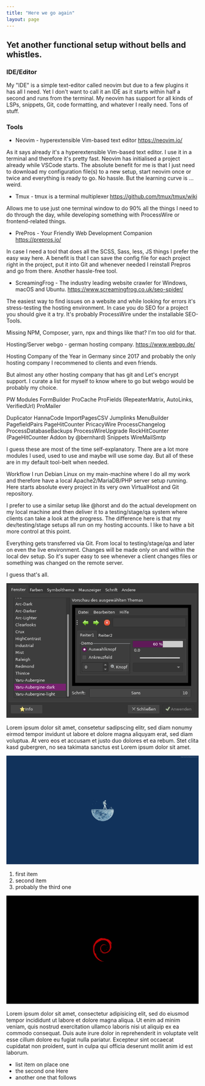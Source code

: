 ```yaml
--- 
title: "Here we go again"
layout: page
--- 
```


## Yet another functional setup without bells and whistles.

### IDE/Editor

My "IDE" is a simple text-editor called neovim but due to a few plugins it has all I need. Yet I don't want to call it an IDE as it starts within half a second and runs from the terminal. My neovim has support for all kinds of LSPs, snippets, Git, code formatting, and whatever I really need. Tons of stuff.


### Tools

- Neovim - hyperextensible Vim-based text editor
https://neovim.io/

As it says already it's a hyperextensible Vim-based text editor. I use it in a terminal and therefore it's pretty fast. Neovim has initialised a project already while VSCode starts. The absolute benefit for me is that I just need to download my configuration file(s) to a new setup, start neovim once or twice and everything is ready to go. No hassle. But the learning curve is ... weird.

- Tmux - tmux is a terminal multiplexer
https://github.com/tmux/tmux/wiki

Allows me to use just one terminal window to do 90% all the things I need to do through the day, while developing something with ProcessWire or frontend-related things.

- PrePros - Your Friendly Web Development Companion
https://prepros.io/

In case I need a tool that does all the SCSS, Sass, less, JS things I prefer the easy way here. A benefit is that I can save the config file for each project right in the project, put it into Git and whenever needed I reinstall Prepros and go from there. Another hassle-free tool.

- ScreamingFrog - The industry leading website crawler for Windows, macOS and Ubuntu.
https://www.screamingfrog.co.uk/seo-spider/

The easiest way to find issues on a website and while looking for errors it's stress-testing the hosting environment. In case you do SEO for a project you should give it a try. It's probably ProcessWire under the installable SEO-Tools.


Missing NPM, Composer, yarn, npx and things like that? 
I'm too old for that. 


Hosting/Server
webgo - german hosting company.
https://www.webgo.de/

Hosting Company of the Year in Germany since 2017 and probably the only hosting company I recommened to clients and even friends.

But almost any other hosting company that has git and Let's encrypt support. I curate a list for myself to know where to go but webgo would be probably my choice.


PW Modules
FormBuilder
ProCache
ProFields (RepeaterMatrix, AutoLinks, VerifiedUrl)
ProMailer

Duplicator
HannaCode
ImportPagesCSV
Jumplinks
MenuBuilder
PagefieldPairs
PageHitCounter
PricacyWire
ProcessChangelog
ProcessDatabaseBackups
ProcessWireUpgrade
RockHitCounter (PageHitCounter Addon by @bernhard)
Snippets
WireMailSmtp

I guess these are most of the time self-explanatory. There are a lot more modules I used, used to use and maybe will use some day. But all of these are in my default tool-belt when needed.

Workflow
I run Debian Linux on my main-machine where I do all my work and therefore have a local Apache2/MariaDB/PHP server setup running. Here starts absolute every project in its very own VirtualHost and Git repository.

I prefer to use a similar setup like @horst and do the actual development on my local machine and then deliver it to a testing/stage/qa system where clients can take a look at the progress. The difference here is that my dev/testing/stage setups all run on my hosting accounts. I like to have a bit more control at this point.

Everything gets transferred via Git. From local to testing/stage/qa and later on even the live environment. Changes will be made only on and within the local dev setup. So it's super easy to see whenever a client changes files or something was changed on the remote server.



I guess that's all.

![LxAppearance](./lx.png "LXAppearance")

Lorem ipsum dolor sit amet, consetetur sadipscing elitr, sed diam nonumy eirmod tempor invidunt ut labore et dolore magna aliquyam erat, sed diam voluptua. At vero eos et accusam et justo duo dolores et ea rebum. Stet clita kasd gubergren, no sea takimata sanctus est Lorem ipsum dolor sit amet.

![Man on the Moon](./man-on-the-moon.jpg "Wallpaper: Man on the Moon")

1. first item
2. second item
3. probably the third one

![Debian Wallpaper](./debian-wallpaper.jpg "DEBIAN WALLPAPER")

Lorem ipsum dolor sit amet, consectetur adipisicing elit, sed do eiusmod tempor incididunt ut labore et dolore magna aliqua. Ut enim ad minim veniam, quis nostrud exercitation ullamco laboris nisi ut aliquip ex ea commodo consequat. Duis aute irure dolor in reprehenderit in voluptate velit esse cillum dolore eu fugiat nulla pariatur. Excepteur sint occaecat cupidatat non proident, sunt in culpa qui officia deserunt mollit anim id est laborum.

* list item on place one
* the second one Here
* another one that follows

